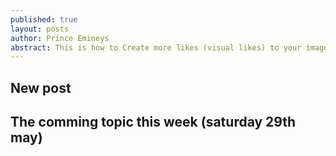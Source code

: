 ```yaml
---
published: true
layout: posts
author: Prince Emineys
abstract: This is how to Create more likes (visual likes) to your image on Instagram by using Gramblr tool
---
```

## New post


## The comming topic this week (saturday 29th may)


